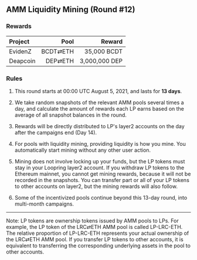## AMM Liquidity Mining (Round #12)


### Rewards


| **Project** | **Pool** | **Reward** |
| :--- | ---: | ---: |
EvidenZ | BCDT⇄ETH | 35,000 BCDT |
Deapcoin | DEP⇄ETH | 3,000,000 DEP |

### Rules

1) This round starts at 00:00 UTC August 5, 2021, and lasts for **13 days**.

2) We take random snapshots of the relevant AMM pools several times a day, and calculate the amount of rewards each LP earns based on the average of all snapshot balances in the round.

3) Rewards will be directly distributed to LP's layer2 accounts on the day after the campaigns end (Day 14).

4) For pools with liquidity mining, providing liquidity is how you mine. You automatically start mining without any other user action.

5) Mining does not involve locking up your funds, but the LP tokens must stay in your Loopring layer2 account. If you withdraw LP tokens to the Ethereum mainnet, you cannot get mining rewards, because it will not be recorded in the snapshots. You can transfer part or all of your LP tokens to other accounts on layer2, but the mining rewards will also follow.

6) Some of the incentivized pools continue beyond this 13-day round, into multi-month campaigns.


---

Note: LP tokens are ownership tokens issued by AMM pools to LPs. For example, the LP token of the LRC⇄ETH AMM pool is called LP-LRC-ETH. The relative proportion of LP-LRC-ETH represents your actual ownership of the LRC⇄ETH AMM pool. If you transfer LP tokens to other accounts, it is equivalent to transferring the corresponding underlying assets in the pool to other accounts.
